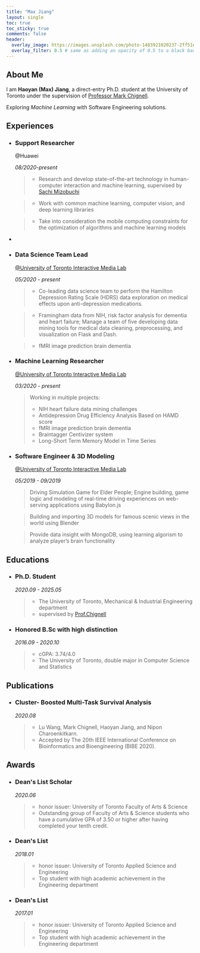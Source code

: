 ```yaml
---
title: "Max Jiang"
layout: single
toc: true
toc_sticky: true
comments: false
header:
  overlay_image: https://images.unsplash.com/photo-1483921020237-2ff51e8e4b22?ixlib=rb-1.2.1&ixid=eyJhcHBfaWQiOjEyMDd9&auto=format&fit=crop&w=1050&q=80
  overlay_filter: 0.5 # same as adding an opacity of 0.5 to a black background
---
```

## About Me
I am **Haoyan (Max) Jiang**, a direct-entry Ph.D. student at the University of Toronto under the supervision of [Professor Mark Chignell](https://www.mie.utoronto.ca/faculty_staff/chignell/).

Exploring *Machine Learning* with Software Engineering solutions.

## Experiences
+ ### Support Researcher
    @Huawei

    *08/2020-present*

    > - Research and develop state-of-the-art technology in human-computer interaction and machine learning, supervised by [Sachi Mizobuchi](https://trihomeandcommunity.com/our-team/sachi-mizobuchi/)

    > - Work with common machine learning, computer vision, and deep learning libraries

    > - Take into consideration the mobile computing constraints for the optimization of algorithms and machine learning models
*
+ ### Data Science Team Lead
    [@University of Toronto Interactive Media Lab](https://imedia.mie.utoronto.ca/)

    *05/2020 - present*

    > -  Co-leading data science team to perform the Hamilton Depression Rating Scale (HDRS) data exploration on medical effects upon anti-depression medications.

    > - Framingham data from NIH, risk factor analysis for dementia and heart failure; Manage a team of five developing data mining tools for medical data cleaning, preprocessing, and visualization on Flask and Dash.

    > - fMRI image prediction brain dementia

+ ### Machine Learning Researcher
    [@University of Toronto Interactive Media Lab](https://imedia.mie.utoronto.ca/)

    *03/2020 - present*

    > Working in multiple projects: 
    > * NIH heart failure data mining challenges
    > * Antidepression Drug Efficiency Analysis Based on HAMD score
    > * fMRI image prediction brain dementia
    > * Braintagger Centivizer system
    > * Long-Short Term Memory Model in Time Series

+ ### Software Engineer & 3D Modeling
    [@University of Toronto Interactive Media Lab](https://imedia.mie.utoronto.ca/)
    
    *05/2019 - 09/2019*

    > Driving Simulation Game for Elder People; Engine building, game logic and modeling of real-time driving experiences on web-serving applications using Babylon.js

    > Building and importing 3D models for famous scenic views in the world using Blender

    > Provide data insight with MongoDB, using learning algorism to analyze player’s brain functionality

## Educations
*  ### Ph.D. Student

    *2020.09 - 2025.05*

    > - The University of Toronto, Mechanical & Industrial Engineering department
    > - supervised by [Prof.Chignell](https://www.mie.utoronto.ca/faculty_staff/chignell/) 

*  ### Honored B.Sc with high distinction

    *2016.09 - 2020.10*

    > - cGPA: 3.74/4.0
    > - The University of Toronto, double major in Computer Science and Statistics 

## Publications
* ### Cluster- Boosted Multi-Task Survival Analysis

    *2020.08*
    
    > - Lu Wang, Mark Chignell, Haoyan Jiang, and Nipon Charoenkitkarn.
    > - Accepted by The 20th IEEE International Conference on Bioinformatics and Bioengineering (BIBE 2020).

## Awards
*  ### Dean's List Scholar 

    *2020.06*

    > - honor issuer: University of Toronto Faculty of Arts & Science
    > - Outstanding group of Faculty of Arts & Science students who have a cumulative GPA of 3.50 or higher after having completed your tenth credit.
*  ### Dean's List 

    *2018.01*

    > - honor issuer: University of Toronto Applied Science and Engineering
    > - Top student with high academic achievement in the Engineering department
*  ### Dean's List 

    *2017.01*

    > - honor issuer: University of Toronto Applied Science and Engineering
    > - Top student with high academic achievement in the Engineering department